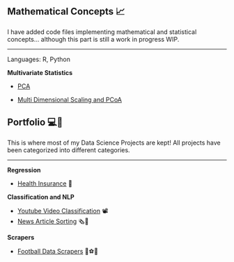 ## Mathematical Concepts 📈

I have added code files implementing mathematical and statistical concepts... although this part is still
a work in progress WIP. <hr>

Languages: R, Python

<b>Multivariate Statistics</b>

- [PCA](https://github.com/rajatrc1705/DS_ML_Projects/tree/main/Mathematics%20and%20Statistics/PCA)

- [Multi Dimensional Scaling and PCoA](https://github.com/rajatrc1705/DS_ML_Projects/tree/main/Mathematics%20and%20Statistics/Multi%20Dimensional%20Scaling%20PCoA)

## Portfolio 💻🧪

This is where most of my Data Science Projects are kept! All projects have been categorized into different categories. <hr>

<b>Regression</b>

- [Health Insurance](https://github.com/rajatrc1705/DataScienceProjects/tree/main/Insurance) 🏥

<b>Classification and NLP</b>

- [Youtube Video Classification](https://github.com/rajatrc1705/DS_ML_Projects/tree/main/Youtube%20Classification) 📽
- [News Article Sorting](https://github.com/rajatrc1705/News-Article-Sorting) 🗞️📰

<b>Scrapers</b>

- [Football Data Scrapers](https://github.com/rajatrc1705/Football-Scrapers) 🥅⚽🦶
